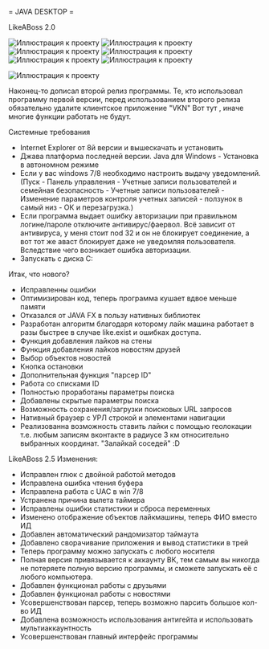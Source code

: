 = JAVA DESKTOP =

LikeABoss 2.0


![Иллюстрация к проекту](https://github.com/slay9090/LAB/raw/master/Classes/img/1.png)
![Иллюстрация к проекту](https://github.com/slay9090/LAB/raw/master/Classes/img/2.png)
![Иллюстрация к проекту](https://github.com/slay9090/LAB/raw/master/Classes/img/4.png)
![Иллюстрация к проекту](https://github.com/slay9090/LAB/raw/master/Classes/img/3.png)
![Иллюстрация к проекту](https://github.com/slay9090/LAB/raw/master/Classes/img/6.png)
![Иллюстрация к проекту](https://github.com/slay9090/LAB/raw/master/Classes/img/5.png)

![Иллюстрация к проекту](https://github.com/slay9090/LAB/raw/master/Classes/img/7.png)


Наконец-то дописал второй релиз программы.
Те, кто использовал программу первой версии, перед использованием второго релиза
обязательно удалите клиентское приложение "VKN" Вот тут  , иначе многие функции работать не будут.

Системные требования
- Internet Explorer от 8й версии и вышескачать и установить
- Джава платформа последней версии. Java для Windows - Установка в автономном режиме
- Если у вас windows 7/8 необходимо настроить выдачу уведомлений. (Пуск - Панель управления - Учетные записи пользователей и семейная безопасность - Учетные записи пользователей - Изменение параметров контроля учетных записей - ползунок в самый низ - ОК и перезагрузка.)
- Если программа выдает ошибку авторизации при правильном логине/пароле отключите антивирус/фаервол. Всё зависит от антивируса, у меня стоит nod 32 и он не блокирует соединение, а вот тот же аваст блокирует даже не уведомляя пользователя. Вследствие чего возникает ошибка авторизации.
- Запускать с диска С:

Итак, что нового?
+ Исправленны ошибки
+ Оптимизирован код, теперь программа кушает вдвое меньше памяти
+ Отказался от JAVA FX в пользу нативных библиотек
+ Разработан алгоритм благодаря которому лайк машина работает в разы быстрее в случае like.exist и ошибках доступа.
+ Функция добавления лайков на стены
+ Функция добавления лайков новостям друзей
+ Выбор объектов новостей
+ Кнопка остановки
+ Дополнительная функция "парсер ID"
+ Работа со списками ID
+ Полностью проработаны параметры поиска
+ Добавлены скрытые параметры поиска
+ Возможность сохранения/загрузки поисковых URL запросов
+ Нативный браузер с УРЛ строкой и элементами навигации
+ Реализованна возможность ставить лайки с помощью геолокации т.е. любым записям вконтакте в радиусе 3 км относительно выбранных координат. "Залайкай соседей"  :D

LikeABoss 2.5
Изменения:
+ Исправлен глюк с двойной работой методов
+ Исправлена ошибка чтения буфера
+ Исправлена работа с UAC в win 7/8
+ Устранена причина вылета таймера  
+ Исправлены ошибки статистики и сброса переменных
+ Изменено отображение объектов лайкмашины, теперь ФИО вместо ИД
+ Добавлен автоматический рандомизатор таймаута
+ Добавлено сворачивание приложения и вывод статистики в трей
+ Теперь программу можно запускать с любого носителя
+ Полная версия привязывается к аккаунту ВК, тем самым вы никогда не потеряете полную версию программы, и сможете запускать её с любого компьютера.
+ Добавлен функционал работы с друзьями
+ Добавлен функционал работы с новостями
+ Усовершенствован парсер, теперь возможно парсить большое кол-во ИД
+ Добавлена возможность использования антигейта и использовать мультиаккаунтность
+ Усовершенствован главный интерфейс программы

